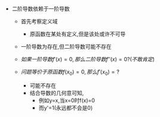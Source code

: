- 二阶导数依赖于一阶导数

  - 首先考察定义域

    - 原函数在某处有定义,但是该处或许不可导

      

  - 一阶导数为存在,但二阶导数可能不存在

  - $如果一阶导数f'(x)=0,那么二阶导数f''(x)=0?(不敢肯定)$

  - $问题等价于原函数f(x_0)=0,那么f'(x_0)=?$

    - 可能不存在
    - 结合导数的几何意可知,
      - 例如y=x,当x=0时f(x)=0
      - 而y'=1(永远都不会是0)